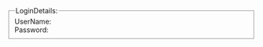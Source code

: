 <DOCTYPEhtml>
<html>
<body>
<form id="app-login:"
action=*process.php>
 <fieldset>
  <legend>LoginDetails:</legend>
  <div>
   <label-for="user-
name">UserName:</label>
   <inputName:="user-name"
type="email"placeholder="your
username-is-your-email-address"
required-autofocus>
    </div>
    <div>
     <lablel
for="password:">Password:</label>
     <input-name:="password:"
type="password"placeholder="6
digits,a-combination-of-numbers-and-
letters"required>
      </div>
      <div>
       <inputName:="Login:"
type="submit"Value=Login:">
      </div>
     </fieldset>
</form>

</body>
</html>